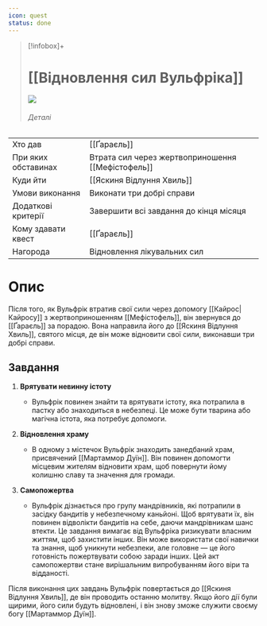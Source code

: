 ```yaml
---
icon: quest
status: done
---
```

>[!infobox]+
># [[Відновлення сил Вульфріка]]
>![](https://oaidalleapiprodscus.blob.core.windows.net/private/org-iTvdJgQZvXT5fYsuX6WxTvpc/user-YnfpXrSTTPlpLpu61MPWrz59/img-C6XdRN8SJGx73a3GfHK1Cned.png?st=2025-02-26T12%3A01%3A04Z&se=2025-02-26T14%3A01%3A04Z&sp=r&sv=2024-08-04&sr=b&rscd=inline&rsct=image/png&skoid=d505667d-d6c1-4a0a-bac7-5c84a87759f8&sktid=a48cca56-e6da-484e-a814-9c849652bcb3&skt=2025-02-25T23%3A10%3A06Z&ske=2025-02-26T23%3A10%3A06Z&sks=b&skv=2024-08-04&sig=UjI08JrsJQRqU3jdIyfBlfpigqkt/ut6%2B8ZinfTy7eg%3D)
> ###### Деталі
|                     |                                        |
| ------------------- | -------------------------------------- |
| Хто дав             | [[Ґараєль]]                            |
| При яких обставинах | Втрата сил через жертвоприношення [[Мефістофель]] |
| Куди йти            | [[Яскиня Відлуння Хвиль]]              |
| Умови виконання     | Виконати три добрі справи              |
| Додаткові критерії  | Завершити всі завдання до кінця місяця |
| Кому здавати квест  | [[Ґараєль]]                            |
| Нагорода            | Відновлення лікувальних сил            |

# Опис

Після того, як Вульфрік втратив свої сили через допомогу [[Кайрос|Кайросу]] з жертвоприношенням [[Мефістофель]], він звернувся до [[Ґараєль]] за порадою. Вона направила його до [[Яскиня Відлуння Хвиль]], святого місця, де він може відновити свої сили, виконавши три добрі справи.

## Завдання

1. **Врятувати невинну істоту**
   - Вульфрік повинен знайти та врятувати істоту, яка потрапила в пастку або знаходиться в небезпеці. Це може бути тварина або магічна істота, яка потребує допомоги.

2. **Відновлення храму**
   - В одному з містечок Вульфрік знаходить занедбаний храм, присвячений [[Мартаммор Дуїн]]. Він повинен допомогти місцевим жителям відновити храм, щоб повернути йому колишню славу та значення для громади.

3. **Самопожертва**
   - Вульфрік дізнається про групу мандрівників, які потрапили в засідку бандитів у небезпечному каньйоні. Щоб врятувати їх, він повинен відволікти бандитів на себе, даючи мандрівникам шанс втекти. Це завдання вимагає від Вульфріка ризикувати власним життям, щоб захистити інших. Він може використати свої навички та знання, щоб уникнути небезпеки, але головне — це його готовність пожертвувати собою заради інших. Цей акт самопожертви стане вирішальним випробуванням його віри та відданості.

Після виконання цих завдань Вульфрік повертається до [[Яскиня Відлуння Хвиль]], де він проводить останню молитву. Якщо його дії були щирими, його сили будуть відновлені, і він знову зможе служити своєму богу [[Мартаммор Дуїн]].




